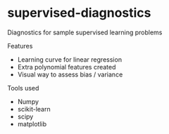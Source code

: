 # supervised-diagnostics
Diagnostics for sample supervised learning problems

Features
- Learning curve for linear regression
- Extra polynomial features created
- Visual way to assess bias / variance

Tools used
- Numpy
- scikit-learn
- scipy
- matplotlib
